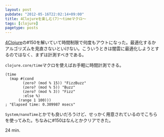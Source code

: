 ```yaml
---
layout: post
pubdate: "2012-05-16T22:02:14+09:00"
title: 4Clojureを楽しむ(7)〜timeマクロ〜
tags: [clojure]
pagetype: posts
---
```

[4Clojure](https://wwww.4clojure.com/)の\#150を解いていて時間制限で何度もアウトになった。最適化するかアルゴリズムを見直さないといけない。こういうときは闇雲に最適化しようとするのではなく、まずは計測すべきである。

`clojure.core/time`マクロを使えばお手軽に時間計測できる。

    (time
      (map #(cond
            (zero? (mod % 15)) "FizzBuzz"
            (zero? (mod % 5)) "Buzz"
            (zero? (mod % 3)) "Fizz"
            :else %)
          (range 1 100)))
    ; "Elapsed time: 0.309987 msecs"

`System/nanoTime`とかでも良いだろうけど、せっかく用意されているのでこちらを使ってみた。ちなみに\#150はなんとかクリアできた。

24 min.
